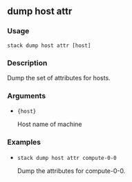 ## dump host attr

### Usage

`stack dump host attr [host]`

### Description

Dump the set of attributes for hosts.

### Arguments

* `{host}`

   Host name of machine


### Examples

* `stack dump host attr compute-0-0`

   Dump the attributes for compute-0-0.



